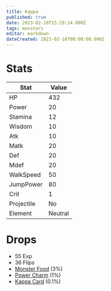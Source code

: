 ```yaml
---
title: Kappa
published: true
date: 2023-02-18T15:29:14.000Z
tags: monsters
editor: markdown
dateCreated: 2023-02-16T00:00:00.000Z
---
```


# Stats
|Stat|Value|
|-|-|
|HP|432|
|Power|20|
|Stamina|12|
|Wisdom|10|
|Atk|10|
|Matk|20|
|Def|20|
|Mdef|20|
|WalkSpeed|50|
|JumpPower|80|
|Crit|1|
|Projectile|No|
|Element|Neutral|

# Drops
 * 55 Exp
 * 36 Flips
 * [Monster Food](/items/monster-food.md) (3%)
 * [Power Charm](/items/power-charm.md) (1%)
 * [Kappa Card](/items/kappa-card.md) (0.1%)

